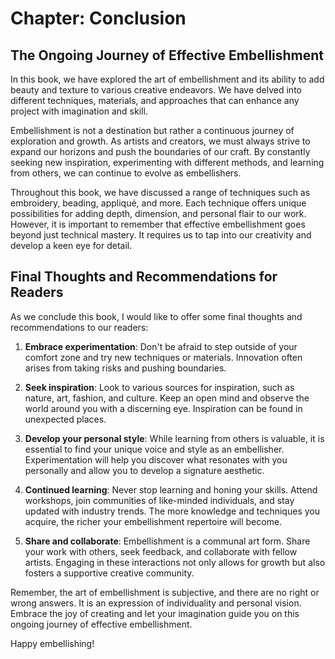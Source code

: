 Chapter: Conclusion
===================

The Ongoing Journey of Effective Embellishment
----------------------------------------------

In this book, we have explored the art of embellishment and its ability to add beauty and texture to various creative endeavors. We have delved into different techniques, materials, and approaches that can enhance any project with imagination and skill.

Embellishment is not a destination but rather a continuous journey of exploration and growth. As artists and creators, we must always strive to expand our horizons and push the boundaries of our craft. By constantly seeking new inspiration, experimenting with different methods, and learning from others, we can continue to evolve as embellishers.

Throughout this book, we have discussed a range of techniques such as embroidery, beading, appliqué, and more. Each technique offers unique possibilities for adding depth, dimension, and personal flair to our work. However, it is important to remember that effective embellishment goes beyond just technical mastery. It requires us to tap into our creativity and develop a keen eye for detail.

Final Thoughts and Recommendations for Readers
----------------------------------------------

As we conclude this book, I would like to offer some final thoughts and recommendations to our readers:

1. **Embrace experimentation**: Don't be afraid to step outside of your comfort zone and try new techniques or materials. Innovation often arises from taking risks and pushing boundaries.

2. **Seek inspiration**: Look to various sources for inspiration, such as nature, art, fashion, and culture. Keep an open mind and observe the world around you with a discerning eye. Inspiration can be found in unexpected places.

3. **Develop your personal style**: While learning from others is valuable, it is essential to find your unique voice and style as an embellisher. Experimentation will help you discover what resonates with you personally and allow you to develop a signature aesthetic.

4. **Continued learning**: Never stop learning and honing your skills. Attend workshops, join communities of like-minded individuals, and stay updated with industry trends. The more knowledge and techniques you acquire, the richer your embellishment repertoire will become.

5. **Share and collaborate**: Embellishment is a communal art form. Share your work with others, seek feedback, and collaborate with fellow artists. Engaging in these interactions not only allows for growth but also fosters a supportive creative community.

Remember, the art of embellishment is subjective, and there are no right or wrong answers. It is an expression of individuality and personal vision. Embrace the joy of creating and let your imagination guide you on this ongoing journey of effective embellishment.

Happy embellishing!
